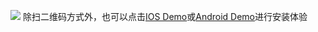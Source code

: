 ![](//mc.qcloudimg.com/static/img/35e6c549c16a43c6fc5010ca4f6571af/rtmpdemo1.jpg)
除扫二维码方式外，也可以点击[IOS Demo](https://itunes.apple.com/us/app/rtmp-tui-liu-jing-ling/id1152295397?l=zh&ls=1&mt=8)或[Android Demo](http://dldir1.qq.com/hudongzhibo/xiaozhibo/rtmpdemo.apk)进行安装体验

